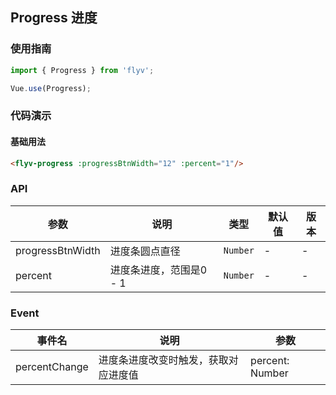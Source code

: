 ## Progress 进度

### 使用指南
``` javascript
import { Progress } from 'flyv';

Vue.use(Progress);
```

### 代码演示

#### 基础用法

```html
<flyv-progress :progressBtnWidth="12" :percent="1"/>
```

### API
| 参数 | 说明 | 类型 | 默认值 | 版本 |
|------|------|------|------|------|
| progressBtnWidth | 进度条圆点直径 | `Number` | - | - |
| percent | 进度条进度，范围是0 - 1| `Number` | - | - |

### Event

| 事件名 | 说明 | 参数 |
|------|------|------|
| percentChange | 进度条进度改变时触发，获取对应进度值 | percent: Number |